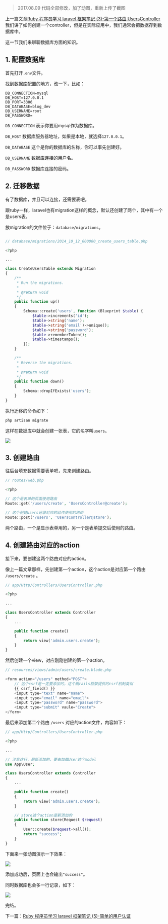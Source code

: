 > 2017.08.09 代码全部修改，加了动图，重新上传了截图

上一篇文章[Ruby 程序员学习 laravel 框架笔记 (3)-第一个路由 UsersController](https://www.rails365.net/articles/ruby-cheng-xu-yuan-xue-xi-laravel-kuang-jia-bi-ji-3-di-yi-ge-lu-you-userscontroller)我们讲了如何创建一个controller，但是在实际应用中，我们通常会把数据存到数据库中。

这一节我们来聊聊数据库方面的知识。

## 1. 配置数据库

首先打开`.env`文件。

找到数据库配置的地方，改一下，比如：

```
DB_CONNECTION=mysql
DB_HOST=127.0.0.1
DB_PORT=3306
DB_DATABASE=blog_dev
DB_USERNAME=root
DB_PASSWORD=
```

`DB_CONNECTION` 表示你要用mysql作为数据库。

`DB_HOST` 数据库服务器地址，如果是本地，就选择`127.0.0.1`。

`DB_DATABASE` 这个是你的数据库的名称，你可以事先创建好。

`DB_USERNAME` 数据库连接的用户名。

`DB_PASSWORD` 数据库连接的密码。

## 2. 迁移数据

有了数据库，并且可以连接，还需要表吧。

跟ruby一样，laravel也有migration这样的概念，默认还创建了两个，其中有一个是users表。

放migration的文件位于：`database/migrations`。

``` php

// database/migrations/2014_10_12_000000_create_users_table.php

<?php

...

class CreateUsersTable extends Migration
{
    /**
     * Run the migrations.
     *
     * @return void
     */
    public function up()
    {
        Schema::create('users', function (Blueprint $table) {
            $table->increments('id');
            $table->string('name');
            $table->string('email')->unique();
            $table->string('password');
            $table->rememberToken();
            $table->timestamps();
        });
    }

    /**
     * Reverse the migrations.
     *
     * @return void
     */
    public function down()
    {
        Schema::dropIfExists('users');
    }
}

```

执行迁移的命令如下：

``` bash
php artisan migrate
```

这样在数据库中就会创建一张表，它的名字叫`users`。

![](https://rails365.oss-cn-shenzhen.aliyuncs.com/uploads/photo/image/294/2017/9a421c51238b65b25a385eb1fb43a424.png)

## 3. 创建路由

往后台填充数据需要表单吧，先来创建路由。

``` php
// routes/web.php

<?php

// 这个是表单的页面使用路由
Route::get('/users/create', 'UsersController@create');

// 这个创建users记录对应的动作使用的路由
Route::post('/users', 'UsersController@store');
```

两个路由，一个是显示表单用的，另一个是表单提交后使用的路由。

## 4. 创建路由对应的action

接下来，要创建这两个路由对应的action。

像上一篇文章那样，先创建第一个action，这个action是对应第一个路由 `/users/create` 。

``` php
// app/Http/Controllers/UsersController.php

<?php

...

class UsersController extends Controller
{
    ...

    public function create()
    {
        return view('admin.users.create');
    }
}
```

然后创建一个view，对应刚刚创建的第一个action。

``` php
// resources/views/admin/users/create.blade.php

<form action="/users" method="POST">
    // 这个csrf是一定要添加的，这个跟rails框架提供的csrf机制类似
    {{ csrf_field() }}
    <input type="text" name="name">
    <input type="email" name="email">
    <input type="password" name="password">
    <input type="submit" vaule="Create">
</form>
```

最后来添加第二个路由 `/users` 对应的action文件，内容如下：

``` php
// app/Http/Controllers/UsersController.php

<?php

...

// 注意这行，是新添加的，要去加载User这个model
use App\User;

class UsersController extends Controller
{
    ...

    public function create()
    {
        return view('admin.users.create');
    }

    // store这个action是新添加的
    public function store(Request $request)
    {
        User::create($request->all());
        return "success";
    }
}
```

下面来一张动图演示一下效果：

![](https://rails365.oss-cn-shenzhen.aliyuncs.com/uploads/photo/image/295/2017/9dad1d2eaaf8d591055818deea0571a7.gif)

添加成功后，页面上也会输出`"success"`。

同时数据库也会多一行记录，如下：

![](https://rails365.oss-cn-shenzhen.aliyuncs.com/uploads/photo/image/296/2017/b265e5464ca6e13ce8554f1c006192e4.png)

完结。

下一篇：[Ruby 程序员学习 laravel 框架笔记 (5)-简单的用户认证](https://www.rails365.net/articles/ruby-cheng-xu-yuan-xue-xi-laravel-kuang-jia-bi-ji-5-jian-dan-de-yong-hu-ren-zheng)
